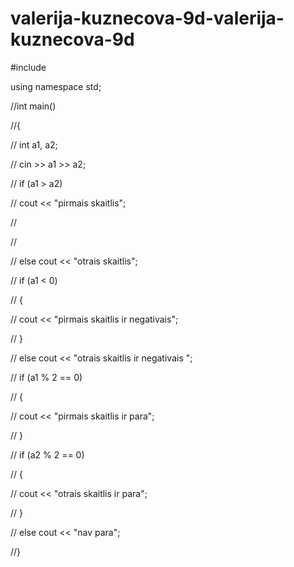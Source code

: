 # valerija-kuznecova-9d-valerija-kuznecova-9d

#include

using namespace std;

//int main()

//{

// int a1, a2;

// cin >> a1 >> a2;

// if (a1 > a2)

// cout << "pirmais skaitlis";

//

//

// else cout << "otrais skaitlis";

// if (a1 < 0)

// {

// cout << "pirmais skaitlis ir negativais";

// }

// else cout << "otrais skaitlis ir negativais ";

// if (a1 % 2 == 0)

// {

// cout << "pirmais skaitlis ir para";

// }

// if (a2 % 2 == 0)

// {

// cout << "otrais skaitlis ir para";

// }

// else cout << "nav para";

//}
